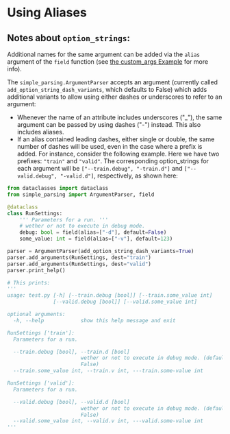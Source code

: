 # Using Aliases


## Notes about `option_strings`:
Additional names for the same argument can be added via the `alias` argument
of the `field` function (see [the custom_args Example](
  /examples/custom_args/README.md) for more info).

The `simple_parsing.ArgumentParser` accepts an argument (currently called `add_option_string_dash_variants`, which defaults to False) which adds additional variants to allow using either dashes or underscores to refer to an argument:
- Whenever the name of an attribute includes underscores ("_"), the same
argument can be passed by using dashes ("-") instead. This also includes
aliases.
- If an alias contained leading dashes, either single or double, the
same number of dashes will be used, even in the case where a prefix is 
added.
For instance, consider the following example.
Here we have two prefixes: `"train"` and `"valid"`.
The corresponding option_strings for each argument will be 
`["--train.debug", "-train.d"]` and `["--valid.debug", "-valid.d"]`,
respectively, as shown here:


```python
from dataclasses import dataclass
from simple_parsing import ArgumentParser, field

@dataclass
class RunSettings:
    ''' Parameters for a run. '''
    # wether or not to execute in debug mode.
    debug: bool = field(alias=["-d"], default=False)
    some_value: int = field(alias=["-v"], default=123)

parser = ArgumentParser(add_option_string_dash_variants=True)
parser.add_arguments(RunSettings, dest="train")
parser.add_arguments(RunSettings, dest="valid")
parser.print_help()

# This prints:
'''
usage: test.py [-h] [--train.debug [bool]] [--train.some_value int]
               [--valid.debug [bool]] [--valid.some_value int]

optional arguments:
  -h, --help            show this help message and exit

RunSettings ['train']:
  Parameters for a run.

  --train.debug [bool], --train.d [bool]
                        wether or not to execute in debug mode. (default:
                        False)
  --train.some_value int, --train.v int, ---train.some-value int

RunSettings ['valid']:
  Parameters for a run.

  --valid.debug [bool], --valid.d [bool]
                        wether or not to execute in debug mode. (default:
                        False)
  --valid.some_value int, --valid.v int, ---valid.some-value int
'''
```